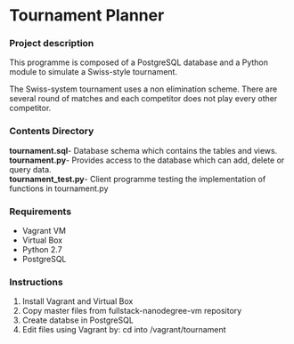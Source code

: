# Tournament Planner

<h3>Project description</h3>
This programme is composed of a PostgreSQL database and a Python module to 
simulate a Swiss-style tournament.

The Swiss-system tournament uses a non elimination scheme.
There are several round of matches and each competitor does not play every other
competitor.

<h3>Contents Directory</h3>
<b>tournament.sql</b>- Database schema which contains the tables and views.<br />
<b>tournament.py</b>- Provides access to the database which can add, delete or query data.<br />
<b>tournament_test.py</b>- Client programme testing the implementation of functions in tournament.py<br />

<h3>Requirements</h3>
<ul>
  <li>Vagrant VM</li>
  <li>Virtual Box</li>
  <li>Python 2.7</li>
  <li>PostgreSQL</li>
</ul>

<h3>Instructions</h3>
<ol>
  <li>Install Vagrant and Virtual Box</li>
  <li>Copy master files from  <a>fullstack-nanodegree-vm repository</a></li>
  <li>Create databse in PostgreSQL</li>
  <li>Edit files using Vagrant by: cd into /vagrant/tournament</li>
</ol>






